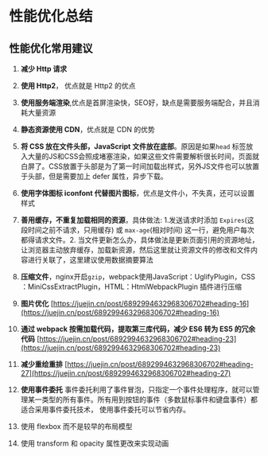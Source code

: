 # 性能优化总结

## 性能优化常用建议

1. **减少 Http 请求**
2. **使用 Http2**， 优点就是 Http2 的优点
3. **使用服务端渲染**,优点是首屏渲染快，SEO好，缺点是需要服务端配合，并且消耗大量资源
4. **静态资源使用 CDN**，优点就是 CDN 的优势
5. **将 CSS 放在文件头部，JavaScript 文件放在底部**。原因是如果`head` 标签放入大量的JS和CSS会照成堵塞渲染，如果这些文件需要解析很长时间，页面就白屏了。CSS放置于头部是为了第一时间加载出样式，另外JS文件也可以放置于头部，但是需要加上 defer 属性，异步下载。
6. **使用字体图标 iconfont 代替图片图标**，优点是文件小，不失真，还可以设置样式
7. **善用缓存，不重复加载相同的资源**，具体做法: 1.发送请求时添加 `Expires`(这段时间之前不请求，只用缓存) 或 `max-age`(相对时间) 这一行，避免用户每次都得请求文件。2. 当文件更新怎么办，具体做法是更新页面引用的资源地址，让浏览器主动放弃缓存，加载新资源，然后这里就让资源文件的修改和文件内容进行关联了，这里建议使用数据摘要算法

8. **压缩文件**，nginx开启`gzip`，webpack使用JavaScript：UglifyPlugin，CSS ：MiniCssExtractPlugin，HTML：HtmlWebpackPlugin 插件进行压缩

9. **图片优化** [https://juejin.cn/post/6892994632968306702#heading-16](https://juejin.cn/post/6892994632968306702#heading-16)

10. **通过 webpack 按需加载代码，提取第三库代码，减少 ES6 转为 ES5 的冗余代码** [https://juejin.cn/post/6892994632968306702#heading-23](https://juejin.cn/post/6892994632968306702#heading-23)

11. **减少重绘重排** [https://juejin.cn/post/6892994632968306702#heading-27](https://juejin.cn/post/6892994632968306702#heading-27)

12. **使用事件委托** 事件委托利用了事件冒泡，只指定一个事件处理程序，就可以管理某一类型的所有事件。所有用到按钮的事件（多数鼠标事件和键盘事件）都适合采用事件委托技术， 使用事件委托可以节省内存。

13. 使用 flexbox 而不是较早的布局模型

14. 使用 transform 和 opacity 属性更改来实现动画 
